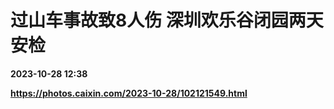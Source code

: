 # 过山车事故致8人伤 深圳欢乐谷闭园两天安检

**2023-10-28 12:38**

**https://photos.caixin.com/2023-10-28/102121549.html**

